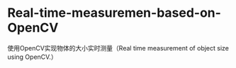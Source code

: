 # Real-time-measuremen-based-on-OpenCV
使用OpenCV实现物体的大小实时测量（Real time measurement of object size using OpenCV.）

